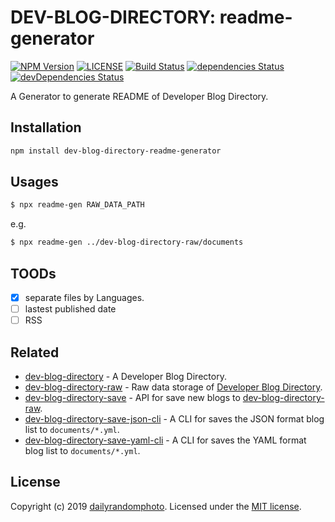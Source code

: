 # DEV-BLOG-DIRECTORY: readme-generator

[![NPM Version][npm-version-image]][npm-url]
[![LICENSE][license-image]][license-url]
[![Build Status][travis-image]][travis-url]
[![dependencies Status][dependencies-image]][dependencies-url]
[![devDependencies Status][devDependencies-image]][devDependencies-url]

A Generator to generate README of Developer Blog Directory.

## Installation

```sh
npm install dev-blog-directory-readme-generator
```

## Usages
```sh
$ npx readme-gen RAW_DATA_PATH
```
e.g.
```sh
$ npx readme-gen ../dev-blog-directory-raw/documents
```

## TOODs
- [x] separate files by Languages.
- [ ] lastest published date
- [ ] RSS

## Related

- [dev-blog-directory](https://github.com/dev-blog-directory/dev-blog-directory) - A Developer Blog Directory.
- [dev-blog-directory-raw](https://github.com/dailyrandomphoto/dev-blog-directory-raw) - Raw data storage of [Developer Blog Directory](https://github.com/dev-blog-directory/dev-blog-directory).
- [dev-blog-directory-save](https://github.com/dailyrandomphoto/dev-blog-directory-save) - API for save new blogs to [dev-blog-directory-raw](https://github.com/dailyrandomphoto/dev-blog-directory-raw).
- [dev-blog-directory-save-json-cli](https://github.com/dailyrandomphoto/dev-blog-directory-save-json-cli) - A CLI for saves the JSON format blog list to `documents/*.yml`.
- [dev-blog-directory-save-yaml-cli](https://github.com/dailyrandomphoto/dev-blog-directory-save-yaml-cli) - A CLI for saves the YAML format blog list to `documents/*.yml`.

## License
Copyright (c) 2019 [dailyrandomphoto][my-url]. Licensed under the [MIT license][license-url].

[my-url]: https://github.com/dailyrandomphoto
[npm-url]: https://www.npmjs.com/package/dev-blog-directory-readme-generator
[travis-url]: https://travis-ci.org/dev-blog-directory/dev-blog-directory-readme-generator
[coveralls-url]: https://coveralls.io/github/dev-blog-directory/dev-blog-directory-readme-generator?branch=master
[license-url]: LICENSE
[dependencies-url]: https://david-dm.org/dev-blog-directory/dev-blog-directory-readme-generator
[devDependencies-url]: https://david-dm.org/dev-blog-directory/dev-blog-directory-readme-generator?type=dev

[npm-downloads-image]: https://img.shields.io/npm/dm/dev-blog-directory-readme-generator
[npm-version-image]: https://img.shields.io/npm/v/dev-blog-directory-readme-generator
[license-image]: https://img.shields.io/npm/l/dev-blog-directory-readme-generator
[travis-image]: https://img.shields.io/travis/dev-blog-directory/dev-blog-directory-readme-generator
[coveralls-image]: https://img.shields.io/coveralls/github/dev-blog-directory/dev-blog-directory-readme-generator
[dependencies-image]: https://img.shields.io/david/dev-blog-directory/dev-blog-directory-readme-generator
[devDependencies-image]: https://img.shields.io/david/dev/dev-blog-directory/dev-blog-directory-readme-generator
